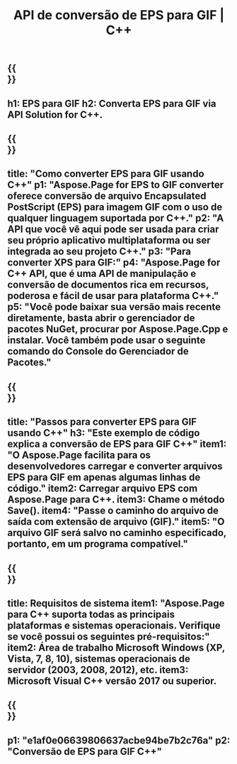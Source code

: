 ﻿---
translation: true
template: /_templates/_conversion-child-cpp.md
title: API de conversão de EPS para GIF | C++
url: /cpp/conversion/eps-to-gif/
description: Conversão de EPS para GIF fornecida por Aspose.Page para solução de API C++. Funciona em C++ Runtime Environment para Windows de 32 bits, Windows de 64 bits e Linux de 64 bits.
informat: EPS
outformat: GIF
otherformats: XPS PS
---

{{<section banner>}}
---
h1: EPS para GIF
h2: Converta EPS para GIF via API Solution for C++.
---

{{<section overview>}}
---
title: "Como converter EPS para GIF usando C++"
p1: "Aspose.Page for EPS to GIF converter oferece conversão de arquivo Encapsulated PostScript (EPS) para imagem GIF com o uso de qualquer linguagem suportada por C++."
p2: "A API que você vê aqui pode ser usada para criar seu próprio aplicativo multiplataforma ou ser integrada ao seu projeto C++."
p3: "Para converter XPS para GIF:"
p4: "Aspose.Page for C++ API, que é uma API de manipulação e conversão de documentos rica em recursos, poderosa e fácil de usar para plataforma C++."
p5: "Você pode baixar sua versão mais recente diretamente, basta abrir o gerenciador de pacotes NuGet, procurar por Aspose.Page.Cpp e instalar. Você também pode usar o seguinte comando do Console do Gerenciador de Pacotes."
---

{{<section feature1>}}
---
title: "Passos para converter EPS para GIF usando C++"
h3: "Este exemplo de código explica a conversão de EPS para GIF C++"
item1: "O Aspose.Page facilita para os desenvolvedores carregar e converter arquivos EPS para GIF em apenas algumas linhas de código."
item2: Carregar arquivo EPS com Aspose.Page para C++.
item3: Chame o método Save().
item4: "Passe o caminho do arquivo de saída com extensão de arquivo (GIF)."
item5: "O arquivo GIF será salvo no caminho especificado, portanto, em um programa compatível."
---

{{<section feature2>}}
---
title: Requisitos de sistema
item1: "Aspose.Page para C++ suporta todas as principais plataformas e sistemas operacionais. Verifique se você possui os seguintes pré-requisitos:"
item2: Área de trabalho Microsoft Windows (XP, Vista, 7, 8, 10), sistemas operacionais de servidor (2003, 2008, 2012), etc.
item3: Microsoft Visual C++ versão 2017 ou superior.
---

{{<section gist>}}
---
p1: "e1af0e06639806637acbe94be7b2c76a"
p2: "Conversão de EPS para GIF C++"
---
